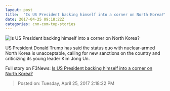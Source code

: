 ```yaml
---
layout: post
title:  "Is US President backing himself into a corner on North Korea?"
date: 2017-04-25 09:18:22Z
categories: cnn-com-top-stories
---
```


![Is US President backing himself into a corner on North Korea?](http://i2.cdn.cnn.com/cnnnext/dam/assets/170403091619-kim-jong-un-donald-trump-split-0403-super-tease.jpg)

US President Donald Trump has said the status quo with nuclear-armed North Korea is unacceptable, calling for new sanctions on the country and criticizing its young leader Kim Jong Un.


Full story on F3News: [Is US President backing himself into a corner on North Korea?](http://www.f3nws.com/n/afym2C)

> Posted on: Tuesday, April 25, 2017 2:18:22 PM
